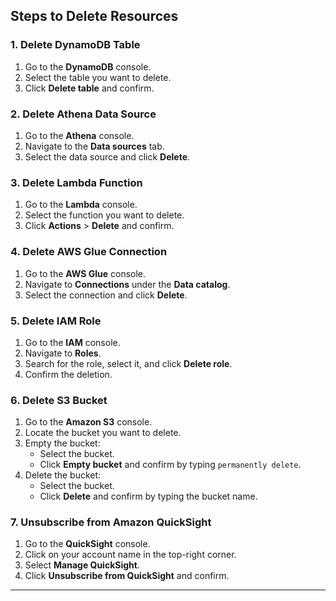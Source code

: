 ## Steps to Delete Resources

### 1. **Delete DynamoDB Table**
1. Go to the **DynamoDB** console.
2. Select the table you want to delete.
3. Click **Delete table** and confirm.

### 2. **Delete Athena Data Source**
1. Go to the **Athena** console.
2. Navigate to the **Data sources** tab.
3. Select the data source and click **Delete**.

### 3. **Delete Lambda Function**
1. Go to the **Lambda** console.
2. Select the function you want to delete.
3. Click **Actions** > **Delete** and confirm.

### 4. **Delete AWS Glue Connection**
1. Go to the **AWS Glue** console.
2. Navigate to **Connections** under the **Data catalog**.
3. Select the connection and click **Delete**.

### 5. **Delete IAM Role**
1. Go to the **IAM** console.
2. Navigate to **Roles**.
3. Search for the role, select it, and click **Delete role**.
4. Confirm the deletion.

### 6. Delete S3 Bucket
1. Go to the **Amazon S3** console.
2. Locate the bucket you want to delete.
3. Empty the bucket:
   - Select the bucket.
   - Click **Empty bucket** and confirm by typing `permanently delete`.
4. Delete the bucket:
   - Select the bucket.
   - Click **Delete** and confirm by typing the bucket name.

### 7. **Unsubscribe from Amazon QuickSight**
1. Go to the **QuickSight** console.
2. Click on your account name in the top-right corner.
3. Select **Manage QuickSight**.
4. Click **Unsubscribe from QuickSight** and confirm.

---


